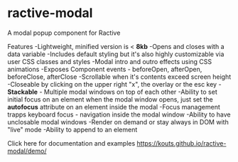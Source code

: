 # ractive-modal
A modal popup component for Ractive

Features
-Lightweight, minified version is &lt; **8kb**
-Opens and closes with a data variable
-Includes default styling but it's also highly customizable via user CSS classes and styles
-Modal intro and outro effects using CSS animations
-Exposes Component events - beforeOpen, afterOpen, beforeClose, afterClose
-Scrollable when it's contents exceed screen height
-Closeable by clicking on the upper right "x", the overlay or the esc key
-**Stackable** - Multiple modal windows on top of each other
-Ability to set initial focus on an element when the modal window opens, just set the **autofocus** attribute on an element inside the modal
-Focus management trapps keyboard focus - navigation inside the modal window
-Ability to have unclosable modal windows
-Render on demand or stay always in DOM with "live" mode
-Ability to append to an element


Click here for documentation and examples
https://kouts.github.io/ractive-modal/demo/